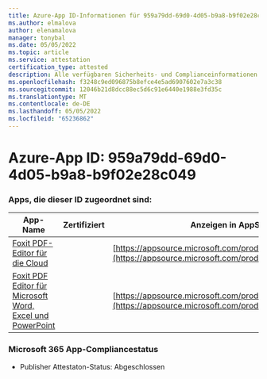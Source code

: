 ```yaml
---
title: Azure-App ID-Informationen für 959a79dd-69d0-4d05-b9a8-b9f02e28c049
ms.author: elmalova
author: elenamalova
manager: tonybal
ms.date: 05/05/2022
ms.topic: article
ms.service: attestation
certification_type: attested
description: Alle verfügbaren Sicherheits- und Complianceinformationen für 959a79dd-69d0-4d05-b9a8-b9f02e28c049.
ms.openlocfilehash: f3248c9ed096875b8efce4e5ad6907602e7a3c38
ms.sourcegitcommit: 12046b21d8dcc88ec5d6c91e6440e1988e3fd35c
ms.translationtype: MT
ms.contentlocale: de-DE
ms.lasthandoff: 05/05/2022
ms.locfileid: "65236862"
---
```

# <a name="azure-app-id-959a79dd-69d0-4d05-b9a8-b9f02e28c049"></a>Azure-App ID: 959a79dd-69d0-4d05-b9a8-b9f02e28c049


### <a name="apps-associated-with-this-id"></a>Apps, die dieser ID zugeordnet sind:
| **App-Name** | **Zertifiziert** | **Anzeigen in AppSource** |
|--------------|---------------|-----------------------|
| [Foxit PDF-Editor für die Cloud](../forward/WA200003703.md) |  | [https://appsource.microsoft.com/product/office/WA200003703](https://appsource.microsoft.com/product/office/WA200003703) |
| [Foxit PDF Editor für Microsoft Word, Excel und PowerPoint](../forward/WA200003206.md) |  | [https://appsource.microsoft.com/product/office/WA200003206](https://appsource.microsoft.com/product/office/WA200003206) |

### <a name="microsoft-365-app-compliance-status"></a>Microsoft 365 App-Compliancestatus
- Publisher Attestaton-Status: Abgeschlossen
